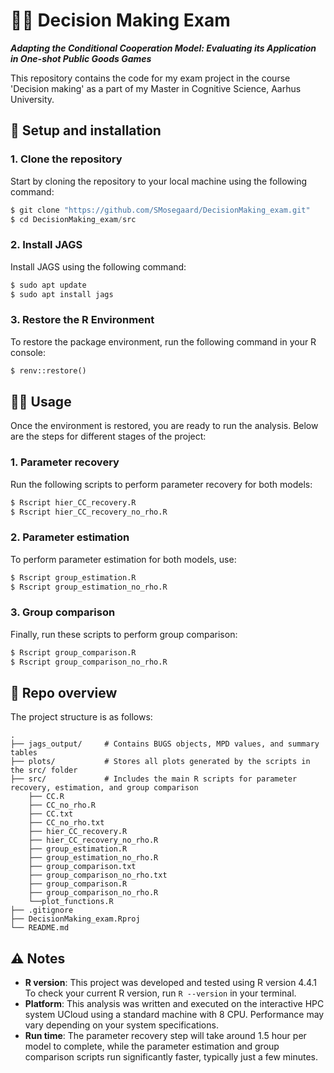 # 👩‍🎓 Decision Making Exam
***Adapting the Conditional Cooperation Model: Evaluating its Application in One-shot Public Goods Games***

This repository contains the code for my exam project in the course 'Decision making' as a part of my Master in Cognitive Science, Aarhus University.

## 🔧 Setup and installation

### 1. Clone the repository
Start by cloning the repository to your local machine using the following command:
```python
$ git clone "https://github.com/SMosegaard/DecisionMaking_exam.git"
$ cd DecisionMaking_exam/src
```
### 2. Install JAGS
Install JAGS using the following command:
```python
$ sudo apt update
$ sudo apt install jags
```
### 3. Restore the R Environment

To restore the package environment, run the following command in your R console:
```python
$ renv::restore()
```

## 👩‍💻 Usage

Once the environment is restored, you are ready to run the analysis. Below are the steps for different stages of the project:

### 1. Parameter recovery
Run the following scripts to perform parameter recovery for both models:
```python
$ Rscript hier_CC_recovery.R
$ Rscript hier_CC_recovery_no_rho.R
```
### 2. Parameter estimation
To perform parameter estimation for both models, use:
```python
$ Rscript group_estimation.R
$ Rscript group_estimation_no_rho.R
```
### 3. Group comparison
Finally, run these scripts to perform group comparison:
```python
$ Rscript group_comparison.R
$ Rscript group_comparison_no_rho.R
```

## 📂 Repo overview
The project structure is as follows:

```
.
├── jags_output/     # Contains BUGS objects, MPD values, and summary tables
├── plots/           # Stores all plots generated by the scripts in the src/ folder
├── src/             # Includes the main R scripts for parameter recovery, estimation, and group comparison
    ├── CC.R
    ├── CC_no_rho.R
    ├── CC.txt
    ├── CC_no_rho.txt
    ├── hier_CC_recovery.R
    ├── hier_CC_recovery_no_rho.R
    ├── group_estimation.R
    ├── group_estimation_no_rho.R
    ├── group_comparison.txt
    ├── group_comparison_no_rho.txt
    ├── group_comparison.R
    ├── group_comparison_no_rho.R
    └──plot_functions.R
├── .gitignore 
├── DecisionMaking_exam.Rproj
└── README.md
```

## ⚠️ Notes
- **R version**: This project was developed and tested using R version 4.4.1 To check your current R version, run ```R --version``` in your terminal. 
- **Platform**: This analysis was written and executed on the interactive HPC system UCloud using a standard machine with 8 CPU. Performance may vary depending on your system specifications.
- **Run time**: The parameter recovery step will take around 1.5 hour  per model to complete, while the parameter estimation and group comparison scripts run significantly faster, typically just a few minutes.


